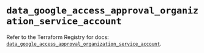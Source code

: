 # `data_google_access_approval_organization_service_account`

Refer to the Terraform Registry for docs: [`data_google_access_approval_organization_service_account`](https://registry.terraform.io/providers/hashicorp/google-beta/6.20.0/docs/data-sources/google_access_approval_organization_service_account).
